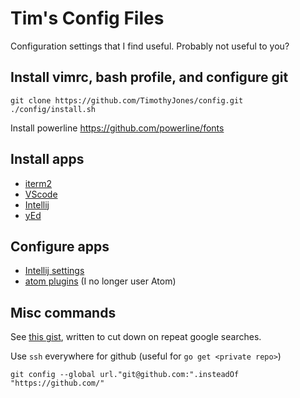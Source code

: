 Tim's Config Files
==================

Configuration settings that I find useful. Probably not useful to you?


## Install vimrc, bash profile, and configure git

```
git clone https://github.com/TimothyJones/config.git
./config/install.sh
```

Install powerline https://github.com/powerline/fonts

## Install apps

* [iterm2](https://iterm2.com/)
* [VScode](https://code.visualstudio.com/)
* [Intellij](https://www.jetbrains.com/idea/)
* [yEd](https://www.yworks.com/products/yed/download#download)

## Configure apps

* [Intellij settings](instructions/intellij.md)
* [atom plugins](instructions/atom.md) (I no longer user Atom)

## Misc commands

See [this gist](https://gist.github.com/TimothyJones/25670501d11b43a7e06039ffed887898), written to cut down on repeat google searches.

Use `ssh` everywhere for github (useful for `go get <private repo>`)

```
git config --global url."git@github.com:".insteadOf "https://github.com/"
```
